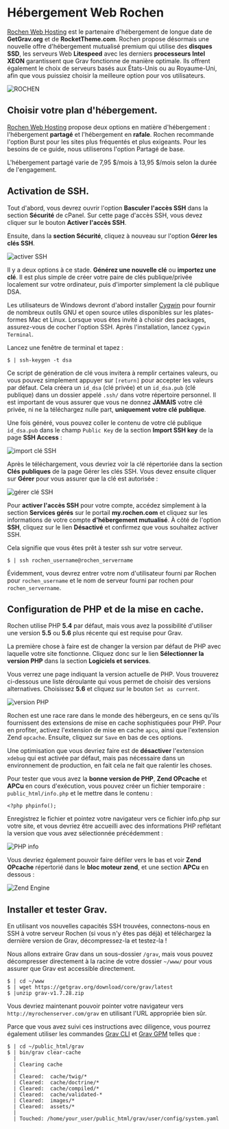 <h1 class="rem">Hébergement Web Rochen</h1>

[Rochen Web Hosting](http://www.rochen.com/?utm_source=RocketTheme&utm_medium=Showcase&utm_campaign=Promotions) est le partenaire d'hébergement de longue date de **GetGrav.org** et de **RocketTheme.com**. Rochen propose désormais une nouvelle offre d'hébergement mutualisé premium qui utilise des **disques SSD**, les serveurs Web **Litespeed** avec les derniers **processeurs Intel XEON** garantissent que Grav fonctionne de manière optimale. Ils offrent également le choix de serveurs basés aux États-Unis ou au Royaume-Uni, afin que vous puissiez choisir la meilleure option pour vos utilisateurs.

![ROCHEN](https://learn.getgrav.org/user/pages/09.webservers-hosting/01.shared/01.rochen/rochen.png)

<h2 id="Choisir votre plan d'hébergement">Choisir votre plan d'hébergement.
<a href="#Choisir votre plan d'hébergement" class="toc-anchor after"></a></h2>

[Rochen Web Hosting](http://www.rochen.com/?utm_source=RocketTheme&utm_medium=Showcase&utm_campaign=Promotions) propose deux options en matière d'hébergement : l'hébergement **partagé** et l'hébergement en **rafale**. Rochen recommande l'option Burst pour les sites plus fréquentés et plus exigeants. Pour les besoins de ce guide, nous utiliserons l'option Partagé de base.

L'hébergement partagé varie de 7,95 $/mois à 13,95 $/mois selon la durée de l'engagement.

<h2 id="Activation de SSH">Activation de SSH.
<a href="#Activation de SSH" class="toc-anchor after"></a></h2>

Tout d'abord, vous devrez ouvrir l'option **Basculer l'accès SSH** dans la section **Sécurité** de cPanel. Sur cette page d'accès SSH, vous devez cliquer sur le bouton **Activer l'accès SSH**.

Ensuite, dans la **section Sécurité**, cliquez à nouveau sur l'option **Gérer les clés SSH**.

![activer SSH](https://learn.getgrav.org/user/pages/09.webservers-hosting/01.shared/01.rochen/manage-ssh-keys.png)

Il y a deux options à ce stade. **Générez une nouvelle clé** ou **importez une clé**. Il est plus simple de créer votre paire de clés publique/privée localement sur votre ordinateur, puis d'importer simplement la clé publique DSA.

<div class = "notice info">
Les utilisateurs de Windows devront d'abord installer <a href = "https://www.cygwin.com/">Cygwin</a> pour fournir de nombreux outils GNU et open source utiles disponibles sur les plates-formes Mac et Linux. Lorsque vous êtes invité à choisir des packages, assurez-vous de cocher l'option SSH. Après l'installation, lancez <code>Cygwin Terminal</code>.
</div>

Lancez une fenêtre de terminal et tapez :

```console
$ | ssh-keygen -t dsa
```

Ce script de génération de clé vous invitera à remplir certaines valeurs, ou vous pouvez simplement appuyer sur `[return]` pour accepter les valeurs par défaut. Cela créera un `id_dsa` (clé privée) et un `id_dsa.pub` (clé publique) dans un dossier appelé `.ssh/` dans votre répertoire personnel. Il est important de vous assurer que vous ne donnez **JAMAIS** votre clé privée, ni ne la téléchargez nulle part, **uniquement votre clé publique**.

Une fois généré, vous pouvez coller le contenu de votre clé publique `id_dsa.pub` dans le champ `Public Key` de la section **Import SSH key** de la page **SSH Access** :

![import clé SSH](https://learn.getgrav.org/user/pages/09.webservers-hosting/01.shared/01.rochen/ssh-public-key.png)

Après le téléchargement, vous devriez voir la clé répertoriée dans la section **Clés publiques** de la page Gérer les clés SSH. Vous devez ensuite cliquer sur **Gérer** pour vous assurer que la clé est autorisée :

![gérer clé SSH](https://learn.getgrav.org/user/pages/09.webservers-hosting/01.shared/01.rochen/authorized-keys.png)

Pour **activer l'accès SSH** pour votre compte, accédez simplement à la section **Services gérés** sur le portail **my.rochen.com** et cliquez sur les informations de votre compte **d'hébergement mutualisé**. À côté de l'option **SSH**, cliquez sur le lien **Désactivé** et confirmez que vous souhaitez activer SSH.

Cela signifie que vous êtes prêt à tester ssh sur votre serveur.

```console
$ | ssh rochen_username@rochen_servername
```

Évidemment, vous devrez entrer votre nom d'utilisateur fourni par Rochen pour `rochen_username` et le nom de serveur fourni par rochen pour `rochen_servername`.

<h2 id="Configuration de PHP et de la mise en cache">Configuration de PHP et de la mise en cache.
<a href="#Configuration de PHP et de la mise en cache" class="toc-anchor after"></a></h2>

Rochen utilise PHP **5.4** par défaut, mais vous avez la possibilité d'utiliser une version **5.5** ou **5.6** plus récente qui est requise pour Grav.

La première chose à faire est de changer la version par défaut de PHP avec laquelle votre site fonctionne. Cliquez donc sur le lien **Sélectionner la version PHP** dans la section **Logiciels et services**.

Vous verrez une page indiquant la version actuelle de PHP. Vous trouverez ci-dessous une liste déroulante qui vous permet de choisir des versions alternatives. Choisissez **5.6** et cliquez sur le bouton `Set as current`.

![version PHP](https://learn.getgrav.org/user/pages/09.webservers-hosting/01.shared/01.rochen/php-settings.png)

Rochen est une race rare dans le monde des hébergeurs, en ce sens qu'ils fournissent des extensions de mise en cache sophistiquées pour PHP. Pour en profiter, activez l'extension de mise en cache `apcu`, ainsi que l'extension Zend `opcache`. Ensuite, cliquez sur `Save` en bas de ces options.

Une optimisation que vous devriez faire est de **désactiver** l'extension `xdebug` qui est activée par défaut, mais pas nécessaire dans un environnement de production, en fait cela ne fait que ralentir les choses.

Pour tester que vous avez la **bonne version de PHP**, **Zend OPcache** et **APCu** en cours d'exécution, vous pouvez créer un fichier temporaire : `public_html/info.php` et le mettre dans le contenu :

    <?php phpinfo();

Enregistrez le fichier et pointez votre navigateur vers ce fichier info.php sur votre site, et vous devriez être accueilli avec des informations PHP reflétant la version que vous avez sélectionnée précédemment :

![PHP info](https://learn.getgrav.org/user/pages/09.webservers-hosting/01.shared/01.rochen/php-info1.png)

Vous devriez également pouvoir faire défiler vers le bas et voir **Zend OPcache** répertorié dans le **bloc moteur zend**, et une section **APCu** en dessous : 

![Zend Engine](https://learn.getgrav.org/user/pages/09.webservers-hosting/01.shared/01.rochen/php-info2.png)

<h2 id="Installer et tester Grav">Installer et tester Grav.
<a href="#Installer et tester Grav" class="toc-anchor after"></a></h2>

En utilisant vos nouvelles capacités SSH trouvées, connectons-nous en SSH à votre serveur Rochen (si vous n'y êtes pas déjà) et téléchargez la dernière version de Grav, décompressez-la et testez-la !

Nous allons extraire Grav dans un sous-dossier `/grav`, mais vous pouvez décompresser directement à la racine de votre dossier `~/www/` pour vous assurer que Grav est accessible directement.

```console
$ | cd ~/www
$ | wget https://getgrav.org/download/core/grav/latest
$ |unzip grav-v1.7.28.zip
```

Vous devriez maintenant pouvoir pointer votre navigateur vers `http://myrochenserver.com/grav` en utilisant l'URL appropriée bien sûr.

Parce que vous avez suivi ces instructions avec diligence, vous pourrez également utiliser les commandes [Grav CLI](/cli-commandes-grav) et [Grav GPM](/cli-commandes-gpm) telles que :

```console
$ | cd ~/public_html/grav
$ | bin/grav clear-cache
  |
  | Clearing cache
  |
  | Cleared:  cache/twig/*
  | Cleared:  cache/doctrine/*
  | Cleared:  cache/compiled/*
  | Cleared:  cache/validated-*
  | Cleared:  images/*
  | Cleared:  assets/*
  |
  | Touched: /home/your_user/public_html/grav/user/config/system.yaml
```

